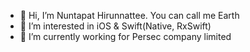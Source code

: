 - 👋 Hi, I’m Nuntapat Hirunnattee. You can call me Earth
- 👀 I’m interested in iOS & Swift(Native, RxSwift)
- 🌱 I’m currently working for Persec company limited

<!---
NuntapatHi/NuntapatHi is a ✨ special ✨ repository because its `README.md` (this file) appears on your GitHub profile.
You can click the Preview link to take a look at your changes.
--->
